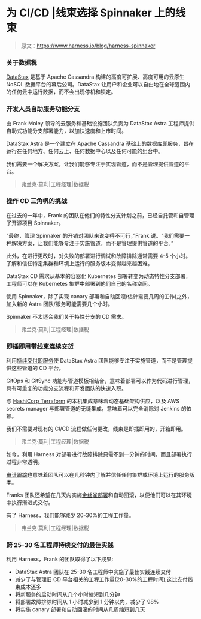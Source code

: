 # 为 CI/CD |线束选择 Spinnaker 上的线束

> 原文：<https://www.harness.io/blog/harness-spinnaker>

### **关于数据税**

[DataStax](https://www.datastax.com/) 是基于 Apache Cassandra 构建的高度可扩展、高度可用的云原生 NoSQL 数据平台的幕后公司。DataStax 让用户和企业可以自由地在全球范围内的任何云中运行数据，而不会出现停机和锁定。

### **开发人员自助服务功能分支**

由 Frank Moley 领导的云服务和基础设施团队负责为 DataStax Astra 工程师提供自助式功能分支部署能力，以加快速度和上市时间。

DataStax Astra 是一个建立在 Apache Cassandra 基础上的数据库即服务，旨在运行在任何地方、任何云上、任何数据中心以及任何可能的组合中。

我们需要一个解决方案，让我们能够专注于实现管道，而不是管理提供管道的平台。

> 弗兰克·莫利|工程经理|数据税

### **操作 CD 三角帆的挑战**

在过去的一年中，Frank 的团队在他们的特性分支计划之前，已经自托管和自管理了开源项目 Spinnaker。

“最终，管理 Spinnaker 的开销对团队来说变得不可行，”Frank 说。“我们需要一种解决方案，让我们能够专注于实施管道，而不是管理提供管道的平台。”

此外，在进行更改时，对失败的部署进行调试和故障排除通常需要 4-5 个小时。了解和信任特定集群和环境上运行的服务版本变得越来越困难。

DataStax CD 需求从基本的容器化 Kubernetes 部署转变为动态特性分支部署，工程师可以在 Kubernetes 集群中部署到他们自己的名称空间。

使用 Spinnaker，除了实现 canary 部署和自动回滚(估计需要几周的工作)之外，加入新的 Astra 团队/服务可能需要几个小时。

Spinnaker 不太适合我们关于特性分支的 CD 需求。

> 弗兰克·莫利|工程经理|数据税

### **即插即用带线束连续交货**

利用[持续交付即服务](https://harness.io/platform/continuous-delivery/)使 DataStax Astra 团队能够专注于实施管道，而不是管理提供这些管道的 CD 平台。

GitOps 和 GitSync 功能与管道模板相结合，意味着部署可以作为代码进行管理，具有可重复的功能分支流程和开发团队的快速入职。

与 [HashiCorp Terraform](https://harness.io/blog/product-updates/cloudformation-and-terraform-support/) 的本机集成意味着动态基础架构供应，以及 AWS secrets manager 与部署管道的无缝集成，意味着可以完全消除对 Jenkins 的依赖。

我们不需要对现有的 CI/CD 流程做任何更改，线束是即插即用的，开箱即用。

> 弗兰克·莫利|工程经理|数据税

如今，利用 Harness 对部署进行故障排除只需不到一分钟的时间，而且部署执行过程非常透明。

[审计跟踪](https://harness.io/blog/continuous-delivery/harness-audit-trails/)也意味着团队可以在几秒钟内了解并信任任何集群或环境上运行的服务版本。

Franks 团队还希望在几天内实施[金丝雀部署](https://harness.io/blog/blue-green-canary-deployment-strategies/)和自动回滚，以便他们可以在其环境中执行渐进式交付。

有了 Harness，我们能够减少 20-30%的工程工作量。

> 弗兰克·莫利|工程经理|数据税

### **跨 25-30 名工程师持续交付的最佳实践**

利用 Harness，Frank 的团队取得了以下成果:

*   DataStax Astra 团队在 25-30 名工程师中实施了最佳实践连续交付
*   减少了与管理旧 CD 平台相关的工程工作量(20-30%的工程时间),这比支付线束成本还多
*   将新服务的启动时间从几个小时缩短到几分钟
*   将部署故障排除时间从 1 小时减少到 1 分钟以内，减少了 98%
*   将实施 canary 部署和自动回滚的时间从几周缩短到几天